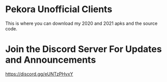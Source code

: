# Pekora Unofficial Clients
This is where you can download my 2020 and 2021 apks and the source code.

# Join the Discord Server For Updates and Announcements
https://discord.gg/eUNTzPHvxY